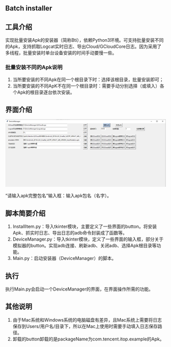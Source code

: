 
## Batch installer

## 工具介绍
实现批量安装Apk的安装器（简称Bti），依赖Python3环境。可支持批量安装不同的Apk，支持抓取Logcat实时日志、导出Cloud/GCloudCore日志。因为采用了多线程，批量安装时单台设备安装的时间手动要慢一些。
### 批量安装不同的Apk说明
1. 当所要安装的不同Apk在同一个根目录下时：选择该根目录，批量安装即可；
2. 当所要安装的不同ApK不在同一个根目录时：需要手动分别选择（或填入）各个Apk的根目录逐台依次安装。

## 界面介绍

![avatar](https://github.com/LindomHu/Python-Study_90/blob/ce1d18d88ee94a2e2b66795106ce184d0621c9cc/OldBoyStudy/16415386396895.png?raw=true)

“请输入apk完整包名”输入框：输入apk包名（名字）。

## 脚本简要介绍
1. InstallItem.py：导入tkinter模块，主要定义了一些界面的button。将安装Apk、抓实时日志、导出日志的adb命令封装成了函数等。
2. DeviceManager.py：导入tkinter模块，定义了一些界面的输入框，部分关于模拟器的button。实现adb连接、刷新adb、关闭adb、选择Apk根目录等功能。
3. Main.py：启动安装器（DeviceManager）的脚本。

## 执行
执行Main.py会启动一个DeviceManager的界面，在界面操作所需的功能。

## 其他说明
1. 由于Mac系统和Windows系统的电脑磁盘有差异，且Mac系统上需要将日志保存到Users/用户名/目录下，所以在Mac上使用时需要手动填入日志保存路径。
2. 卸载的button卸载的是packageName为com.tencent.itop.example的Apk。
